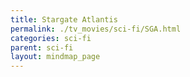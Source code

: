```yaml
---
title: Stargate Atlantis
permalink: ./tv_movies/sci-fi/SGA.html
categories: sci-fi
parent: sci-fi
layout: mindmap_page
---
```

